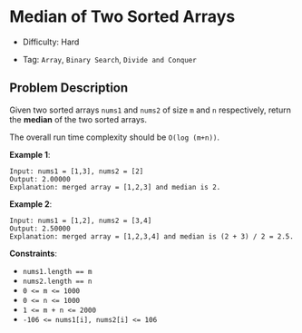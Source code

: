 # Median of Two Sorted Arrays

- Difficulty: Hard

- Tag: `Array`, `Binary Search`, `Divide and Conquer`

## Problem Description

Given two sorted arrays `nums1` and `nums2` of size `m` and `n` respectively, return the **median** of the two sorted arrays.

The overall run time complexity should be `O(log (m+n))`.

**Example 1**:

```
Input: nums1 = [1,3], nums2 = [2]
Output: 2.00000
Explanation: merged array = [1,2,3] and median is 2.
```

**Example 2**:

```
Input: nums1 = [1,2], nums2 = [3,4]
Output: 2.50000
Explanation: merged array = [1,2,3,4] and median is (2 + 3) / 2 = 2.5.
```

**Constraints**:

- `nums1.length == m`
- `nums2.length == n`
- `0 <= m <= 1000`
- `0 <= n <= 1000`
- `1 <= m + n <= 2000`
- `-106 <= nums1[i], nums2[i] <= 106`